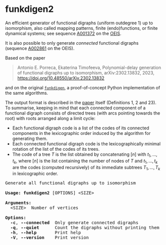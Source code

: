 # funkdigen2

An efficient generator of functional digraphs (uniform outdegree 1) up to isomorphism, also called mapping patterns, finite (endo)functions, or finite dynamical systems; see sequence [A001372](https://oeis.org/A001372) on the [OEIS](https://oeis.org).

It is also possible to only generate *connected* functional digraphs (sequence [A002861](https://oeis.org/A002861) on the OEIS).

Based on the paper

> Antonio E. Porreca, Ekaterina Timofeeva, Polynomial-delay generation of functional digraphs up to isomorphism, arXiv:2302.13832, 2023, https://doi.org/10.48550/arXiv.2302.13832

and on the original [`funkdigen`](https://github.com/aeporreca/funkdigen), a proof-of-concept Python implementation of the same algorithms.

The output format is described in the [paper](https://doi.org/10.48550/arXiv.2302.13832) itself (Definitions 1, 2 and 23). To summarise, keeping in mind that each connected component of a functional digraph consists of directed trees (with arcs pointing towards the root) with roots arranged along a limit cycle:

- Each functional digraph code is a list of the codes of its connected components in the lexicographic order induced by the algorithm for generating them.
- Each connected functional digraph code is the lexicographically minimal rotation of the list of the codes of its trees.
- The code of a tree $T$ is the list obtained by concatenating $[n]$ with $t_1, \ldots, t_k$, where $[n]$ is the list containing the number of nodes of $T$ and $t_1, \ldots, t_k$ are the codes (computed recursively) of its immediate subtrees $T_1, \ldots, T_k$ in lexicographic order.

<pre>
Generate all functional digraphs up to isomorphism

<b>Usage: funkdigen2</b> [OPTIONS] &lt;SIZE&gt;

<b>Arguments:</b>
  &lt;SIZE&gt;  Number of vertices

<b>Options:</b>
  <b>-c</b>, <b>--connected</b>  Only generate connected digraphs
  <b>-q</b>, <b>--quiet</b>      Count the digraphs without printing them
  <b>-h</b>, <b>--help</b>       Print help
  <b>-V</b>, <b>--version</b>    Print version
</pre>
